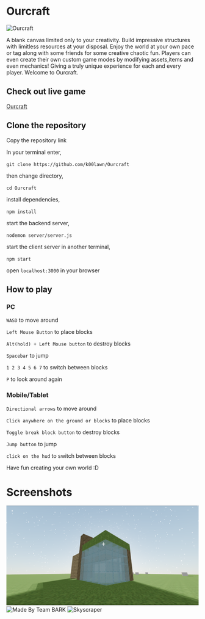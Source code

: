 # Ourcraft

![Ourcraft](https://github.com/k00lawn/Ourcraft/blob/main/assets/ourcraft.gif)

A blank canvas limited only to your creativity. Build impressive structures with limitless resources at your disposal. Enjoy the world at your own pace or tag along with some friends for some creative chaotic fun. Players can even create their own custom game modes by modifying assets,items and even mechanics! Giving a truly unique experience for each and every player. Welcome to Ourcraft.

## Check out live game

[Ourcraft](http://www.ourcraftjs.com/)

## Clone the repository

Copy the repository link

In your terminal enter,

`git clone https://github.com/k00lawn/Ourcraft`

then change directory,

`cd Ourcraft`

install dependencies,

`npm install`

start the backend server,

`nodemon server/server.js`

start the client server in another terminal,

`npm start`

open `localhost:3000` in your browser

## How to play

### PC

`WASD` to move around

`Left Mouse Button` to place blocks

`Alt(hold) + Left Mouse button` to destroy blocks

`Spacebar` to jump

`1 2 3 4 5 6 7` to switch between blocks

`P` to look around again

### Mobile/Tablet

`Directional arrows` to move around

`Click anywhere on the ground or blocks` to place blocks

`Toggle break block button` to destroy blocks

`Jump button` to jump

`click on the hud` to switch between blocks

Have fun creating your own world :D

# Screenshots

![Glass house](https://github.com/k00lawn/Ourcraft/blob/main/assets/ourhouse.png)
![Made By Team BARK](https://github.com/k00lawn/Ourcraft/blob/main/assets/bark.gif)
![Skyscraper](https://github.com/k00lawn/Ourcraft/blob/main/assets/skyscraper.gif)

